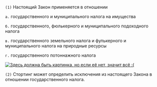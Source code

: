 `(1)` Настоящий Закон применяется в отношении

`а.` государственного и муниципального налога на имущества

`б.` государственного, фюлькерного и муниципального подоходного налога

`в.` государственного земельного налога и фулькерного и муниципального налога на природные ресурсы

`г.` государственного потоннажного налога

[![Здесь должна быть картинка, но если её нет, значит всё :(](https://moskva.name/wp-content/uploads/2019/10/21718/podpisyvajsya-i-sledi-za-novostyami-bizclub-390x220.jpg)](https://moskva.name/wp-content/uploads/2019/10/21718/podpisyvajsya-i-sledi-za-novostyami-bizclub-390x220.jpg)

`(2)` Стортинг может определить исключения из настоящего Закона в отношении государственного налога.
